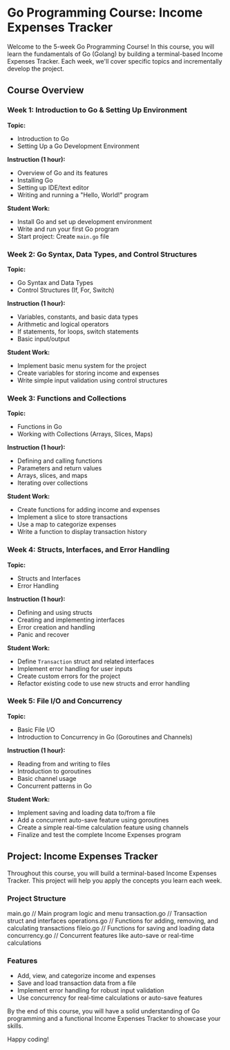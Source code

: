 # Go Programming Course: Income Expenses Tracker

Welcome to the 5-week Go Programming Course! In this course, you will learn the fundamentals of Go (Golang) by building a terminal-based Income Expenses Tracker. Each week, we'll cover specific topics and incrementally develop the project.

## Course Overview

### Week 1: Introduction to Go & Setting Up Environment
**Topic:**
- Introduction to Go
- Setting Up a Go Development Environment

**Instruction (1 hour):**
- Overview of Go and its features
- Installing Go
- Setting up IDE/text editor
- Writing and running a "Hello, World!" program

**Student Work:**
- Install Go and set up development environment
- Write and run your first Go program
- Start project: Create `main.go` file

### Week 2: Go Syntax, Data Types, and Control Structures
**Topic:**
- Go Syntax and Data Types
- Control Structures (If, For, Switch)

**Instruction (1 hour):**
- Variables, constants, and basic data types
- Arithmetic and logical operators
- If statements, for loops, switch statements
- Basic input/output

**Student Work:**
- Implement basic menu system for the project
- Create variables for storing income and expenses
- Write simple input validation using control structures

### Week 3: Functions and Collections
**Topic:**
- Functions in Go
- Working with Collections (Arrays, Slices, Maps)

**Instruction (1 hour):**
- Defining and calling functions
- Parameters and return values
- Arrays, slices, and maps
- Iterating over collections

**Student Work:**
- Create functions for adding income and expenses
- Implement a slice to store transactions
- Use a map to categorize expenses
- Write a function to display transaction history

### Week 4: Structs, Interfaces, and Error Handling
**Topic:**
- Structs and Interfaces
- Error Handling

**Instruction (1 hour):**
- Defining and using structs
- Creating and implementing interfaces
- Error creation and handling
- Panic and recover

**Student Work:**
- Define `Transaction` struct and related interfaces
- Implement error handling for user inputs
- Create custom errors for the project
- Refactor existing code to use new structs and error handling

### Week 5: File I/O and Concurrency
**Topic:**
- Basic File I/O
- Introduction to Concurrency in Go (Goroutines and Channels)

**Instruction (1 hour):**
- Reading from and writing to files
- Introduction to goroutines
- Basic channel usage
- Concurrent patterns in Go

**Student Work:**
- Implement saving and loading data to/from a file
- Add a concurrent auto-save feature using goroutines
- Create a simple real-time calculation feature using channels
- Finalize and test the complete Income Expenses program

## Project: Income Expenses Tracker

Throughout this course, you will build a terminal-based Income Expenses Tracker. This project will help you apply the concepts you learn each week.

### Project Structure

main.go // Main program logic and menu
transaction.go // Transaction struct and interfaces
operations.go // Functions for adding, removing, and calculating transactions
fileio.go // Functions for saving and loading data
concurrency.go // Concurrent features like auto-save or real-time calculations


### Features
- Add, view, and categorize income and expenses
- Save and load transaction data from a file
- Implement error handling for robust input validation
- Use concurrency for real-time calculations or auto-save features

By the end of this course, you will have a solid understanding of Go programming and a functional Income Expenses Tracker to showcase your skills.

Happy coding!